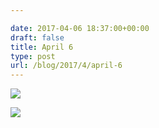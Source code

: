 ```yaml
---

date: 2017-04-06 18:37:00+00:00
draft: false
title: April 6
type: post
url: /blog/2017/4/april-6
---
```


![](/images/2017-04-06-20174april-6/image-asset.jpeg)

  


  
![](/images/2017-04-06-20174april-6/image-asset.jpeg)

